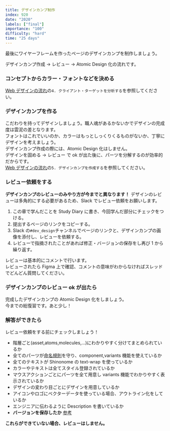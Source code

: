 ```yaml
---
title: デザインカンプ制作
index: 920
date: "2020"
labels: ["final"]
importance: "100"
difficulty: "hard"
time: "25 days"
---
```


最後にワイヤーフレームを作ったページのデザインカンプを制作しましょう。

デザインカンプ作成 -> レビュー -> Atomic Design 化の流れです。

### コンセプトからカラー・フォントなどを決める

[Web デザインの流れ](/final/)の`4. クライアント・ターゲットを分析する`を参照してください。

### デザインカンプを作る

こだわりを持ってデザインしましょう。職人魂があるかないかでデザインの完成度は雲泥の差となります。  
フォントはこれでいいのか、カラーはもっとしっくりくるものがないか、丁寧にデザインを考えましょう。  
デザインカンプ作成の際には、Atomic Design 化はしません。  
デザインを固める -> レビュー で ok が出た後に、パーツを分解するのが効率的だからです。  
[Web デザインの流れ](/final/)の`5. デザインカンプを作成する`を参照してください。

### レビュー依頼をする

**デザインカンプのレビューのみやり方が今までと異なります！**
デザインのレビューは多角的にする必要があるため、Slack でレビュー依頼をお願いします。

1. この章で学んだことを Study Diary に書き、今回学んだ部分にチェックをつける。
2. 提出するページのリンクをコピーする。
3. Slack の`#dev_design`チャンネルでページのリンクと、デザインカンプの画像を添付し、レビューを依頼する。
4. レビューで指摘されたことがあれば修正・バージョンの保存をし再び 1 から繰り返す。

レビューは基本的にコメントで行います。  
レビューされたら Figma 上で確認、コメントの意味がわからなければスレッドでどんどん質問してください。

### デザインカンプのレビュー ok が出たら

完成したデザインカンプの Atomic Design 化をしましょう。  
今までの総復習です。あと少し！

### 解答ができたら

レビュー依頼をする前にチェックしましょう！

- 階層ごと(asset,atoms,molecules,...)にわかりやすく分けてまとめられているか
- 全てのパーツが[命名規則](/web/atomic-design)を守り、component,variants 機能を使えているか
- 全てのテキストが Shinonome の text-wrap を使っているか
- カラーやテキストは全てスタイル登録されているか
- マウスアクションごとにパーツを全て用意し variants 機能でわかりやすく表示されているか
- デザインの変わり目ごとにデザインを用意しているか
- アイコンやロゴにベクターデータを使っている場合、アウトライン化をしているか
- エンジニアに伝わるように Description を書いているか
- **バージョンを保存したか** [参考](/figma/section2-3/)

**これらができていない場合、レビューはしません。**
